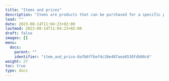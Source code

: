 ```yaml
---
title: "Items and prices"
description: "Items are products that can be purchased for a specific price in retail stores. This section contains more information on the item and price setup."
lead: ""
date: 2023-08-14T11:04:23+02:00
lastmod: 2023-08-14T11:04:23+02:00
draft: false
images: []
menu:
  docs:
    parent: ""
    identifier: "item_and_price-8afb6ffbef4c38e487aea6538fdb00c6"
weight: 27
toc: true
type: docs
---
```

